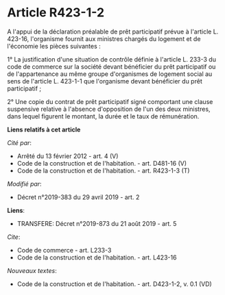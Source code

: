 # Article R423-1-2

A l'appui de la déclaration préalable de prêt participatif prévue à l'article L. 423-16, l'organisme fournit aux ministres
chargés du logement et de l'économie les pièces suivantes :

1° La justification d'une situation de contrôle définie à l'article L. 233-3 du code de commerce sur la société devant
bénéficier du prêt participatif ou de l'appartenance au même groupe d'organismes de logement social au sens de l'article L.
423-1-1 que l'organisme devant bénéficier du prêt participatif ;

2° Une copie du contrat de prêt participatif signé comportant une clause suspensive relative à l'absence d'opposition de l'un
des deux ministres, dans lequel figurent le montant, la durée et le taux de rémunération.

**Liens relatifs à cet article**

_Cité par_:

  - Arrêté du 13 février 2012 - art. 4 (V)
  - Code de la construction et de l'habitation. - art. D481-16 (V)
  - Code de la construction et de l'habitation. - art. R423-1-3 (T)

_Modifié par_:

  - Décret n°2019-383 du 29 avril 2019 - art. 2

**Liens**:

  - TRANSFERE: Décret n°2019-873 du 21 août 2019 - art. 5

_Cite_:

  - Code de commerce - art. L233-3
  - Code de la construction et de l'habitation. - art. L423-16

_Nouveaux textes_:

  - Code de la construction et de l'habitation. - art. D423-1-2, v. 0.1 (VD)

